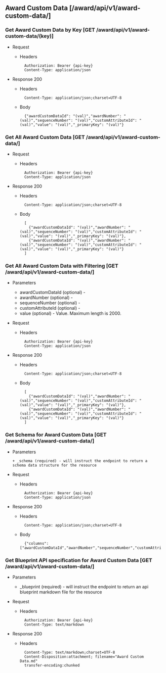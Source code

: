 ## Award Custom Data [/award/api/v1/award-custom-data/]

### Get Award Custom Data by Key [GET /award/api/v1/award-custom-data/(key)]
	 
+ Request

    + Headers

            Authorization: Bearer {api-key}
            Content-Type: application/json

+ Response 200
    + Headers

            Content-Type: application/json;charset=UTF-8

    + Body
    
            {"awardCustomDataId": "(val)","awardNumber": "(val)","sequenceNumber": "(val)","customAttributeId": "(val)","value": "(val)","_primaryKey": "(val)"}

### Get All Award Custom Data [GET /award/api/v1/award-custom-data/]
	 
+ Request

    + Headers

            Authorization: Bearer {api-key}
            Content-Type: application/json

+ Response 200
    + Headers

            Content-Type: application/json;charset=UTF-8

    + Body
    
            [
              {"awardCustomDataId": "(val)","awardNumber": "(val)","sequenceNumber": "(val)","customAttributeId": "(val)","value": "(val)","_primaryKey": "(val)"},
              {"awardCustomDataId": "(val)","awardNumber": "(val)","sequenceNumber": "(val)","customAttributeId": "(val)","value": "(val)","_primaryKey": "(val)"}
            ]

### Get All Award Custom Data with Filtering [GET /award/api/v1/award-custom-data/]
    
+ Parameters

    + awardCustomDataId (optional) - 
    + awardNumber (optional) - 
    + sequenceNumber (optional) - 
    + customAttributeId (optional) - 
    + value (optional) - Value. Maximum length is 2000.

            
+ Request

    + Headers

            Authorization: Bearer {api-key}
            Content-Type: application/json 

+ Response 200
    + Headers

            Content-Type: application/json;charset=UTF-8

    + Body
    
            [
              {"awardCustomDataId": "(val)","awardNumber": "(val)","sequenceNumber": "(val)","customAttributeId": "(val)","value": "(val)","_primaryKey": "(val)"},
              {"awardCustomDataId": "(val)","awardNumber": "(val)","sequenceNumber": "(val)","customAttributeId": "(val)","value": "(val)","_primaryKey": "(val)"}
            ]
			
### Get Schema for Award Custom Data [GET /award/api/v1/award-custom-data/]
	                                          
+ Parameters

      + _schema (required) - will instruct the endpoint to return a schema data structure for the resource
      
+ Request

    + Headers

            Authorization: Bearer {api-key}
            Content-Type: application/json

+ Response 200
    + Headers

            Content-Type: application/json;charset=UTF-8

    + Body
    
            {"columns":["awardCustomDataId","awardNumber","sequenceNumber","customAttributeId","value"],"primaryKey":"awardCustomDataId"}
		
### Get Blueprint API specification for Award Custom Data [GET /award/api/v1/award-custom-data/]
	 
+ Parameters

     + _blueprint (required) - will instruct the endpoint to return an api blueprint markdown file for the resource
                 
+ Request

    + Headers

            Authorization: Bearer {api-key}
            Content-Type: text/markdown

+ Response 200
    + Headers

            Content-Type: text/markdown;charset=UTF-8
            Content-Disposition:attachment; filename="Award Custom Data.md"
            transfer-encoding:chunked
